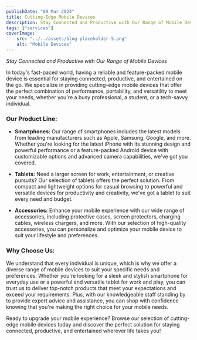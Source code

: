 ```yaml
---
publishDate: "09 Mar 2024"
title: Cutting-Edge Mobile Devices
description: Stay Connected and Productive with Our Range of Mobile Devices
tags: ["services"]
coverImage:
    src: "../../assets/blog-placeholder-5.png"
    alt: "Mobile Devices"
---
```



*Stay Connected and Productive with Our Range of Mobile Devices*

In today's fast-paced world, having a reliable and feature-packed mobile device is essential for staying connected, productive, and entertained on the go. We specialize in providing cutting-edge mobile devices that offer the perfect combination of performance, portability, and versatility to meet your needs, whether you're a busy professional, a student, or a tech-savvy individual.

### Our Product Line:

- **Smartphones:** Our range of smartphones includes the latest models from leading manufacturers such as Apple, Samsung, Google, and more. Whether you're looking for the latest iPhone with its stunning design and powerful performance or a feature-packed Android device with customizable options and advanced camera capabilities, we've got you covered.
  
- **Tablets:** Need a larger screen for work, entertainment, or creative pursuits? Our selection of tablets offers the perfect solution. From compact and lightweight options for casual browsing to powerful and versatile devices for productivity and creativity, we've got a tablet to suit every need and budget.
  
- **Accessories:** Enhance your mobile experience with our wide range of accessories, including protective cases, screen protectors, charging cables, wireless chargers, and more. With our selection of high-quality accessories, you can personalize and optimize your mobile device to suit your lifestyle and preferences.

### Why Choose Us:

We understand that every individual is unique, which is why we offer a diverse range of mobile devices to suit your specific needs and preferences. Whether you're looking for a sleek and stylish smartphone for everyday use or a powerful and versatile tablet for work and play, you can trust us to deliver top-notch products that meet your expectations and exceed your requirements. Plus, with our knowledgeable staff standing by to provide expert advice and assistance, you can shop with confidence knowing that you're making the right choice for your mobile needs.

Ready to upgrade your mobile experience? Browse our selection of cutting-edge mobile devices today and discover the perfect solution for staying connected, productive, and entertained wherever life takes you!
